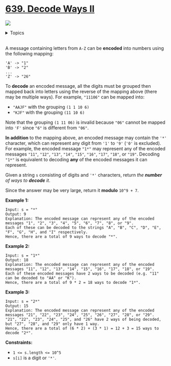 # [639. Decode Ways II](https://leetcode-cn.com/problems/decode-ways-ii/)

![](https://img.shields.io/badge/Difficulty-Hard-red.svg)


<details>
<summary>Topics</summary>

* [`String`](https://leetcode.com/tag/string/)
* [`Dynamic Programming`](https://leetcode.com/tag/dynamic-programming/)

</details>
<br />

A message containing letters from `A-Z` can be **encoded** into numbers using the following mapping:

```
'A' -> "1"
'B' -> "2"
...
'Z' -> "26"
```

To **decode** an encoded message, all the digits must be grouped then mapped back into letters using the reverse of the mapping above (there may be multiple ways). For example, `"11106"` can be mapped into:

 + `"AAJF"` with the grouping `(1 1 10 6)`
 + `"KJF"` with the grouping `(11 10 6)`

Note that the grouping `(1 11 06)` is invalid because `"06"` cannot be mapped into `'F'` since `"6"` is different from `"06"`.

**In addition** to the mapping above, an encoded message may contain the `'*'` character, which can represent any digit from `'1'` to `'9'` (`'0'` is excluded). For example, the encoded message `"1*"` may represent any of the encoded messages `"11"`, `"12"`, `"13"`, `"14"`, `"15"`, `"16"`, `"17"`, `"18"`, or `"19"`. Decoding `"1*"` is equivalent to decoding **any** of the encoded messages it can represent.

Given a string `s` consisting of digits and `'*'` characters, return *the **number** of ways to **decode** it*.

Since the answer may be very large, return it **modulo** `10^9 + 7`.

**Example 1:**

```
Input: s = "*"
Output: 9
Explanation: The encoded message can represent any of the encoded messages "1", "2", "3", "4", "5", "6", "7", "8", or "9".
Each of these can be decoded to the strings "A", "B", "C", "D", "E", "F", "G", "H", and "I" respectively.
Hence, there are a total of 9 ways to decode "*".
```

**Example 2:**

```
Input: s = "1*"
Output: 18
Explanation: The encoded message can represent any of the encoded messages "11", "12", "13", "14", "15", "16", "17", "18", or "19".
Each of these encoded messages have 2 ways to be decoded (e.g. "11" can be decoded to "AA" or "K").
Hence, there are a total of 9 * 2 = 18 ways to decode "1*".
```

**Example 3:**

```
Input: s = "2*"
Output: 15
Explanation: The encoded message can represent any of the encoded messages "21", "22", "23", "24", "25", "26", "27", "28", or "29".
"21", "22", "23", "24", "25", and "26" have 2 ways of being decoded, but "27", "28", and "29" only have 1 way.
Hence, there are a total of (6 * 2) + (3 * 1) = 12 + 3 = 15 ways to decode "2*".
```

**Constraints:**

 + `1 <= s.length <= 10^5`
 + `s[i]` is a digit or `'*'`.
